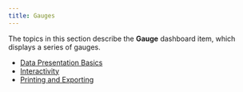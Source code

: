 ```yaml
---
title: Gauges
---
```

The topics in this section describe the **Gauge** dashboard item, which displays a series of gauges.
* [Data Presentation Basics](../../../../dashboard-for-desktop/articles/dashboard-viewer/dashboard-items/gauges/data-presentation-basics.md)
* [Interactivity](../../../../dashboard-for-desktop/articles/dashboard-viewer/dashboard-items/gauges/interactivity.md)
* [Printing and Exporting](../../../../dashboard-for-desktop/articles/dashboard-viewer/dashboard-items/gauges/printing-and-exporting.md)